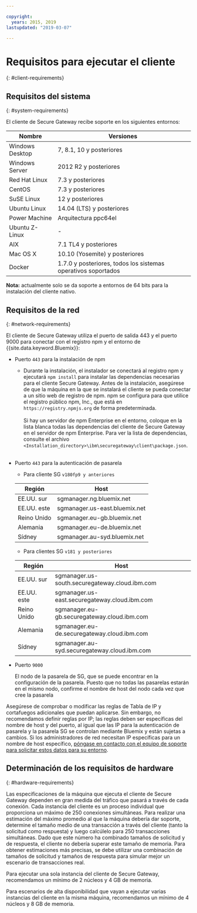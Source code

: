 ```yaml
---

copyright:
  years: 2015, 2019
lastupdated: "2019-03-07"

---
```


# Requisitos para ejecutar el cliente
{: #client-requirements}

## Requisitos del sistema
{: #system-requirements}

El cliente de Secure Gateway recibe soporte en los siguientes entornos:

| Nombre | Versiones          |
| ------------- | ----------- |
| Windows Desktop | 7, 8.1, 10 y posteriores |
| Windows Server | 2012 R2 y posteriores |
| Red Hat Linux | 7.3 y posteriores |
| CentOS | 7.3 y posteriores |
| SuSE Linux | 12 y posteriores |
| Ubuntu Linux | 14.04 (LTS) y posteriores |
| Power Machine | Arquitectura ppc64el |
| Ubuntu Z-Linux | - |
| AIX | 7.1 TL4 y posteriores |
| Mac OS X | 10.10 (Yosemite) y posteriores |
| Docker | 1.7.0 y posteriores, todos los sistemas operativos soportados |

<b>Nota:</b> actualmente solo se da soporte a entornos de 64 bits para la instalación del cliente nativo.

## Requisitos de la red
{: #network-requirements}

El cliente de Secure Gateway utiliza el puerto de salida 443 y el puerto 9000 para conectar con el registro npm y el entorno de {{site.data.keyword.Bluemix}}:
- Puerto `443` para la instalación de npm
  - Durante la instalación, el instalador se conectará al registro npm y ejecutará `npm install` para instalar las dependencias necesarias para el cliente Secure Gateway. Antes de la instalación, asegúrese de que la máquina en la que se instalará el cliente se pueda conectar a un sitio web de registro de npm. npm se configura para que utilice el registro público npm, Inc., que está en `https://registry.npmjs.org` de forma predeterminada. <br><br>
Si hay un servidor de npm Enterprise en el entorno, coloque en la lista blanca todas las dependencias del cliente de Secure Gateway en el servidor de npm Enterprise. Para ver la lista de dependencias, consulte el archivo `<Installation_directory>\ibm\securegateway\client\package.json`.<br><br>

- Puerto `443` para la autenticación de pasarela
  - Para cliente SG `v180fp9 y anteriores`


  | Región  | Host  |
  | --  | --  |
  | EE.UU. sur  | sgmanager.ng.bluemix.net  |
  | EE.UU. este  | sgmanager.us-east.bluemix.net  |
  | Reino Unido  | sgmanager.eu-gb.bluemix.net  |
  | Alemania  | sgmanager.eu-de.bluemix.net  |
  | Sídney  | sgmanager.au-syd.bluemix.net  |

  - Para clientes SG `v181 y posteriores`
  
  
  | Región  | Host  |
  | --  | --  |
  | EE.UU. sur  | sgmanager.us-south.securegateway.cloud.ibm.com  |
  | EE.UU. este  | sgmanager.us-east.securegateway.cloud.ibm.com  |
  | Reino Unido  | sgmanager.eu-gb.securegateway.cloud.ibm.com  |
  | Alemania  | sgmanager.eu-de.securegateway.cloud.ibm.com  |
  | Sídney  | sgmanager.au-syd.securegateway.cloud.ibm.com  |

- Puerto `9000`

  El nodo de la pasarela de SG, que se puede encontrar en la configuración de la pasarela. Puesto que no todas las pasarelas estarán en el mismo nodo, confirme el nombre de host del nodo cada vez que cree la pasarela


Asegúrese de comprobar o modificar
las reglas de Tabla de IP y cortafuegos adicionales que puedan aplicarse. Sin embargo, no recomendamos definir reglas por IP; las reglas deben ser específicas del nombre de host y del puerto, al igual que las IP para la autenticación de pasarela y la pasarela SG se controlan mediante Bluemix y están sujetas a cambios. Si los administradores de red necesitan IP específicas para un nombre de host específico, [póngase en contacto con el equipo de soporte para solicitar estos datos para su entorno](/docs/services/SecureGateway?topic=securegateway-troubleshooting#getting-help-and-support).


## Determinación de los requisitos de hardware
{: #hardware-requirements}

Las especificaciones de la máquina que ejecuta el cliente de Secure Gateway dependen en gran medida del tráfico que pasará a través de cada conexión.  Cada instancia del cliente es un proceso individual que proporciona un máximo de 250 conexiones simultáneas.  Para realizar una estimación del máximo promedio al que la máquina debería dar soporte, determine el tamaño medio de una transacción a través del cliente (tanto la solicitud como respuesta) y luego calcúlelo para 250 transacciones simultáneas.  Dado que este número ha combinado tamaños de solicitud y de respuesta, el cliente no debería superar este tamaño de memoria.  Para obtener estimaciones más precisas, se debe utilizar una combinación de tamaños de solicitud y tamaños de respuesta para simular mejor un escenario de transacciones real.

Para ejecutar una sola instancia del cliente de Secure Gateway, recomendamos un mínimo de 2 núcleos y 4 GB de memoria.

Para escenarios de alta disponibilidad que vayan a ejecutar varias instancias del cliente en la misma máquina, recomendamos un mínimo de 4 núcleos y 8 GB de memoria.
